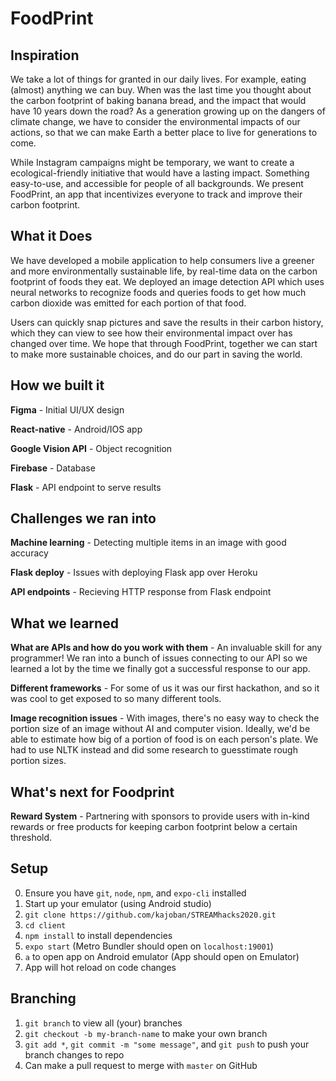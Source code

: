 # FoodPrint

## Inspiration

We take a lot of things for granted in our daily lives. For example, eating (almost) anything we can buy. When was the last time you thought about the carbon footprint of baking banana bread, and the impact that would have 10 years down the road? As a generation growing up on the dangers of climate change, we have to consider the environmental impacts of our actions, so that we can make Earth a better place to live for generations to come.

While Instagram campaigns might be temporary, we want to create a ecological-friendly initiative that would have a lasting impact. Something easy-to-use, and accessible for people of all backgrounds. We present FoodPrint, an app that incentivizes everyone to track and improve their carbon footprint. 

## What it Does

We have developed a mobile application to help consumers live a greener and more environmentally sustainable life, by real-time data on the carbon footprint of foods they eat. We deployed an image detection API which uses neural networks to recognize foods and queries foods to get how much carbon dioxide was emitted for each portion of that food. 

Users can quickly snap pictures and save the results in their carbon history, which they can view to see how their environmental impact over has changed over time. We hope that through FoodPrint, together we can start to make more sustainable choices, and do our part in saving the world.

## How we built it

**Figma** - Initial UI/UX design

**React-native** - Android/IOS app

**Google Vision API** - Object recognition 

**Firebase** - Database 

**Flask** - API endpoint to serve results


## Challenges we ran into

**Machine learning** - Detecting multiple items in an image with good accuracy

**Flask deploy** - Issues with deploying Flask app over Heroku

**API endpoints** - Recieving HTTP response from Flask endpoint


## What we learned

**What are APIs and how do you work with them** - An invaluable skill for any programmer! We ran into a bunch of issues connecting to our API so we learned a lot by the time we finally got a successful response to our app.

**Different frameworks** - For some of us it was our first hackathon, and so it was cool to get exposed to so many different tools.

**Image recognition issues** - With images, there's no easy way to check the portion size of an image without AI and computer vision. Ideally, we'd be able to estimate how big of a portion of food is on each person's plate. We had to use NLTK instead and did some research to guesstimate rough portion sizes. 

## What's next for Foodprint

**Reward System** - Partnering with sponsors to provide users with in-kind rewards or free products for keeping carbon footprint below a certain threshold.


## Setup

0. Ensure you have `git`, `node`, `npm`, and `expo-cli` installed
1. Start up your emulator (using Android studio)
2. `git clone https://github.com/kajoban/STREAMhacks2020.git`
3. `cd client`
4. `npm install` to install dependencies 
4. `expo start` (Metro Bundler should open on `localhost:19001`)
5. `a` to open app on Android emulator (App should open on Emulator)
6. App will hot reload on code changes

## Branching

1. `git branch` to view all (your) branches
2. `git checkout -b my-branch-name` to make your own branch
3. `git add *`, `git commit -m "some message"`, and `git push` to push your branch changes to repo
4. Can make a pull request to merge with `master` on GitHub
